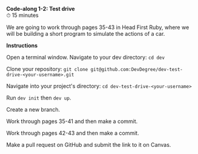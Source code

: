 **Code-along 1-2: Test drive**<br/>
⏱ 15 minutes

We are going to work through pages 35-43 in Head First Ruby, where we will be building a short program to simulate the actions of a car.

**Instructions**

Open a terminal window.
Navigate to your dev directory:
`cd dev`

Clone your repository:
`git clone git@github.com:DevDegree/dev-test-drive-<your-username>.git`

Navigate into your project's directory:
`cd dev-test-drive-<your-username>`

Run `dev init` then `dev up`.

Create a new branch.

Work through pages 35-41 and then make a commit.

Work through pages 42-43 and then make a commit.

Make a pull request on GitHub and submit the link to it on Canvas.

